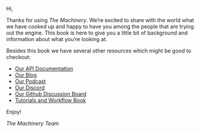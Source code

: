 Hi,

Thanks for using *The Machinery*. We’re excited to share with the
world what we have cooked up and happy to have you among the people that are trying out the engine.
This book is here to give you a little bit of background and information about what you’re looking at.

Besides this book we have several other resources which might be good to checkout:

- [Our API Documentation]({{docs}}apidoc.html)
- [Our Blog](https://ourmachinery.com/post/)
- [Our Podcast](https://anchor.fm/ourmachinery)
- [Our Discord](https://discord.gg/SHHSZaH)
- [Our Github Discussion Board](https://github.com/OurMachinery/themachinery-public/discussions)
- [Tutorials and Workflow Book]({{tutorials}})

Enjoy!

*The Machinery Team*





